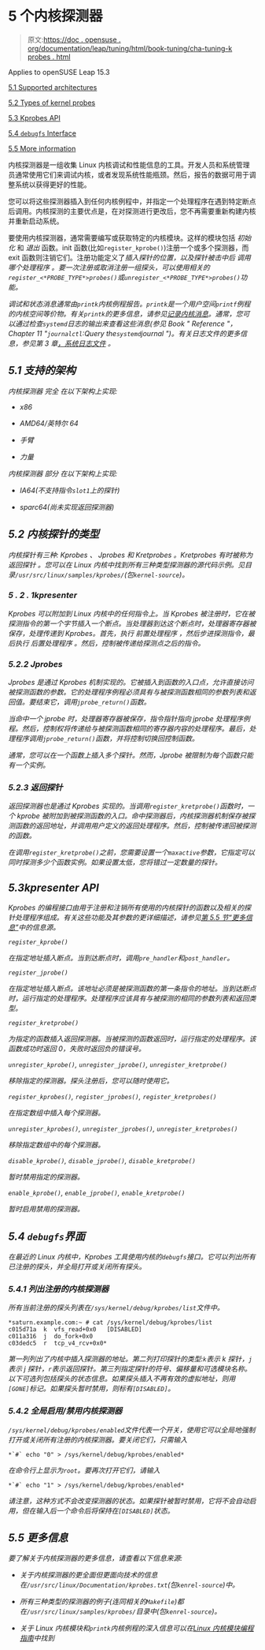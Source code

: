 # 5 个内核探测器

> 原文:[https://doc . opensuse . org/documentation/leap/tuning/html/book-tuning/cha-tuning-k probes . html](https://doc.opensuse.org/documentation/leap/tuning/html/book-tuning/cha-tuning-kprobes.html)

Applies to openSUSE Leap 15.3

[5.1 Supported architectures](cha-tuning-kprobes.html#cha-tuning-kprobes-supparch)

[5.2 Types of kernel probes](cha-tuning-kprobes.html#cha-tuning-kprobes-types)

[5.3 Kprobes API](cha-tuning-kprobes.html#cha-tuning-kprobes-api)

[5.4 `debugfs` Interface](cha-tuning-kprobes.html#cha-tuning-kprobes-debugfs)

[5.5 More information](cha-tuning-kprobes.html#cha-tuning-kprobes-moreinfo)

内核探测器是一组收集 Linux 内核调试和性能信息的工具。开发人员和系统管理员通常使用它们来调试内核，或者发现系统性能瓶颈。然后，报告的数据可用于调整系统以获得更好的性能。

您可以将这些探测器插入到任何内核例程中，并指定一个处理程序在遇到特定断点后调用。内核探测的主要优点是，在对探测进行更改后，您不再需要重新构建内核并重新启动系统。

要使用内核探测器，通常需要编写或获取特定的内核模块。这样的模块包括 *初始化* 和 *退出* 函数。init 函数(比如`register_kprobe()`)注册一个或多个探测器，而 exit 函数则注销它们。注册功能定义了*插入探针的位置，以及探针被击中后 *调用哪个处理程序* 。要一次注册或取消注册一组探头，可以使用相关的`register_<*PROBE_TYPE*>probes()`或`unregister_<*PROBE_TYPE*>probes()`功能。*

*调试和状态消息通常由`printk`内核例程报告。`printk`是一个用户空间`printf`例程的内核空间等价物。有关`printk`的更多信息，请参见[记录内核消息](https://www.win.tue.nl/~aeb/linux/lk/lk-2.html#ss2.8)。通常，您可以通过检查`systemd`日志的输出来查看这些消息(参见 Book " *Reference* "，Chapter 11 "`journalctl`:Query the`systemd`journal ")。有关日志文件的更多信息，参见第 3 章[，*系统日志文件*](cha-tuning-syslog.html "Chapter 3. System log files") 。*

## *5.1 支持的架构*

*内核探测器 *完全* 在以下架构上实现:*

*   *x86*

*   *AMD64/英特尔 64*

*   *手臂*

*   *力量*

*内核探测器 *部分* 在以下架构上实现:*

*   *IA64(不支持指令`slot1`上的探针)*

*   *sparc64(尚未实现返回探测器)*

## *5.2 内核探针的类型*

*内核探针有三种: *Kprobes* 、 *Jprobes* 和 *Kretprobes* 。Kretprobes 有时被称为 *返回探针* 。您可以在 Linux 内核中找到所有三种类型探测器的源代码示例。见目录`/usr/src/linux/samples/kprobes/`(包`kernel-source`)。*

### *5 . 2 . 1kpresenter*

*Kprobes 可以附加到 Linux 内核中的任何指令上。当 Kprobes 被注册时，它在被探测指令的第一个字节插入一个断点。当处理器到达这个断点时，处理器寄存器被保存，处理传递到 Kprobes。首先，执行 *前置处理程序* ，然后步进探测指令，最后执行 *后置处理程序* 。然后，控制被传递给探测点之后的指令。*

### *5.2.2 Jprobes*

*Jprobes 是通过 Kprobes 机制实现的。它被插入到函数的入口点，允许直接访问被探测函数的参数。它的处理程序例程必须具有与被探测函数相同的参数列表和返回值。要结束它，调用`jprobe_return()`函数。*

*当命中一个 jprobe 时，处理器寄存器被保存，指令指针指向 jprobe 处理程序例程。然后，控制权将传递给与被探测函数相同的寄存器内容的处理程序。最后，处理程序调用`jprobe_return()`函数，并将控制切换回控制函数。*

*通常，您可以在一个函数上插入多个探针。然而，Jprobe 被限制为每个函数只能有一个实例。*

### *5.2.3 返回探针*

*返回探测器也是通过 Kprobes 实现的。当调用`register_kretprobe()`函数时，一个 kprobe 被附加到被探测函数的入口。命中探测器后，内核探测器机制保存被探测函数的返回地址，并调用用户定义的返回处理程序。然后，控制被传递回被探测的函数。*

*在调用`register_kretprobe()`之前，您需要设置一个`maxactive`参数，它指定可以同时探测多少个函数实例。如果设置太低，您将错过一定数量的探针。*

## *5.3kpresenter API*

*Kprobes 的编程接口由用于注册和注销所有使用的内核探针的函数以及相关的探针处理程序组成。有关这些功能及其参数的更详细描述，请参见[第 5.5 节“更多信息”](cha-tuning-kprobes.html#cha-tuning-kprobes-moreinfo "5.5. More information")中的信息源。*

*`register_kprobe()`*

*在指定地址插入断点。当到达断点时，调用`pre_handler`和`post_handler`。*

*`register_jprobe()`*

*在指定地址插入断点。该地址必须是被探测函数的第一条指令的地址。当到达断点时，运行指定的处理程序。处理程序应该具有与被探测的相同的参数列表和返回类型。*

*`register_kretprobe()`*

*为指定的函数插入返回探测器。当被探测的函数返回时，运行指定的处理程序。该函数成功时返回 0，失败时返回负的错误号。*

*`unregister_kprobe()`, `unregister_jprobe()`, `unregister_kretprobe()`*

*移除指定的探测器。探头注册后，您可以随时使用它。*

*`register_kprobes()`, `register_jprobes()`, `register_kretprobes()`*

*在指定数组中插入每个探测器。*

*`unregister_kprobes()`, `unregister_jprobes()`, `unregister_kretprobes()`*

*移除指定数组中的每个探测器。*

*`disable_kprobe()`, `disable_jprobe()`, `disable_kretprobe()`*

*暂时禁用指定的探测器。*

*`enable_kprobe()`, `enable_jprobe()`, `enable_kretprobe()`*

*暂时启用禁用的探测器。*

## *5.4 `debugfs`界面*

*在最近的 Linux 内核中，Kprobes 工具使用内核的`debugfs`接口。它可以列出所有已注册的探头，并全局打开或关闭所有探头。*

### *5.4.1 列出注册的内核探测器*

*所有当前注册的探头列表在`/sys/kernel/debug/kprobes/list`文件中。*

```
*saturn.example.com:~ # cat /sys/kernel/debug/kprobes/list
c015d71a  k  vfs_read+0x0   [DISABLED]
c011a316  j  do_fork+0x0
c03dedc5  r  tcp_v4_rcv+0x0*
```

*第一列列出了内核中插入探测器的地址。第二列打印探针的类型:`k`表示 k 探针，`j`表示 j 探针，`r`表示返回探针。第三列指定探针的符号、偏移量和可选模块名称。以下可选列包括探头的状态信息。如果探头插入不再有效的虚拟地址，则用`[GONE]`标记。如果探头暂时禁用，则标有`[DISABLED]`。*

### *5.4.2 全局启用/禁用内核探测器*

*`/sys/kernel/debug/kprobes/enabled`文件代表一个开关，使用它可以全局地强制打开或关闭所有注册的内核探测器。要关闭它们，只需输入*

```
*`#` echo "0" > /sys/kernel/debug/kprobes/enabled*
```

*在命令行上显示为`root`。要再次打开它们，请输入*

```
*`#` echo "1" > /sys/kernel/debug/kprobes/enabled*
```

*请注意，这种方式不会改变探测器的状态。如果探针被暂时禁用，它将不会自动启用，但在输入后一个命令后将保持在`[DISABLED]`状态。*

## *5.5 更多信息*

*要了解关于内核探测器的更多信息，请查看以下信息来源:*

*   *关于内核探测器的更全面但更面向技术的信息在`/usr/src/linux/Documentation/kprobes.txt`(包`kenrel-source`)中。*

*   *所有三种类型的探测器的例子(连同相关的`Makefile`)都在`/usr/src/linux/samples/kprobes/`目录中(包`kenrel-source`)。*

*   *关于 Linux 内核模块和`printk`内核例程的深入信息可以在[Linux 内核模块编程指南](http://tldp.org/LDP/lkmpg/2.6/html/lkmpg.html)中找到*